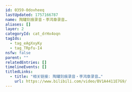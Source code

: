 ```yaml
---
id: 0359-0dovheeq
lastUpdated: 1757166787
name: 陶罐刻痕录音・李鸿章录音…
aliases: []
layer: 2
categoryId: cat_drHx4oqn
tagIds:
  - tag_eAgXxyKy
  - tag_TRpfu-I4
nsfw: false
parent: ""
relatedEntries: []
timelineEvents: []
titledLinks:
  - title: "相关链接: 陶罐刻痕录音・李鸿章录音…"
    url: https://www.bilibili.com/video/BV1A4411E7G9/
---
```


